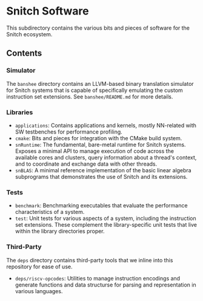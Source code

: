 # Snitch Software

This subdirectory contains the various bits and pieces of software for the Snitch ecosystem.

## Contents

### Simulator

The `banshee` directory contains an LLVM-based binary translation simulator for Snitch systems that is capable of specifically emulating the custom instruction set extensions. See `banshee/README.md` for more details.

### Libraries

- `applications`: Contains applications and kernels, mostly NN-related with SW testbenches for performance profiling.
- `cmake`: Bits and pieces for integration with the CMake build system.
- `snRuntime`: The fundamental, bare-metal runtime for Snitch systems. Exposes a minimal API to manage execution of code across the available cores and clusters, query information about a thread's context, and to coordinate and exchange data with other threads.
- `snBLAS`: A minimal reference implementation of the basic linear algebra subprograms that demonstrates the use of Snitch and its extensions.

### Tests

- `benchmark`: Benchmarking executables that evaluate the performance characteristics of a system.
- `test`: Unit tests for various aspects of a system, including the instruction set extensions. These complement the library-specific unit tests that live within the library directories proper.

### Third-Party

The `deps` directory contains third-party tools that we inline into this repository for ease of use.

- `deps/riscv-opcodes`: Utilities to manage instruction encodings and generate functions and data structurse for parsing and representation in various languages.
